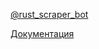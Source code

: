 [@rust_scraper_bot]([@rust_scraper_bot](https://t.me/rust_scraper_bot))

[Документация](https://nikita55612.github.io/RustScraper/)
